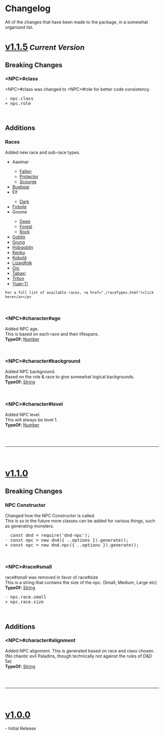 <script>const page = "changelog"</script>

<h1 class="title center"><b>Changelog</b></h1>
<p class= "center">All of the changes that have been made to the package, in a somewhat organized list.</p>
<h1><a class="method" name="1.1.5" href="#1.1.5"><b>v1.1.5</b></a><small><span class="gray"><i> Current Version</i></span></small></h1>
<h2><b>Breaking Changes</b></h2>
<h3 style="font-size: 16px"><b>&lt;NPC&gt;#class</b></h3>
<div class="embed">
	<p><span class="literal">&lt;NPC&gt;#class</span> was changed to <span class="literal">&lt;NPC&gt;#role</span> for better code consistency.</p>
	<pre><span class="red">- npc.class</span><br><span class="green">+ npc.role</span></pre>
</div><br>
<h2><b>Additions</b></h2>
<h3 style="font-size: 16px"><b>Races</b></h3>
<div class="embed">
	<p>Added new race and sub-race types.
	<ul>
	<li><a onclick="textHide('1.1.5 aasimar')">Aasimar</a></li>
	<div class="showHide" id="1.1.5 aasimar">
	<ul><li><a href="./raceTypes/aasimar-fallen.html">Fallen</a></li>
	<li><a href="./raceTypes/aasimar-protector.html">Protector</a></li>
	<li><a href="./raceTypes/aasimar-scourge.html">Scourge</a></li></ul></div>
	<li><a href="./raceTypes/bugbear.html">Bugbear</a></li>
	<li><a onclick="textHide('1.1.5 elf')">Elf</a></li>
	<div class="showHide" id="1.1.5 elf">
	<ul><li><a href="./raceTypes/elf-dark.html">Dark</a></li></ul></div>
	<li><a href="./raceTypes/firbolg.html">Firbolg</a></li>
	<li><a onclick="textHide('1.1.5 gnome')">Gnome</a></li>
	<div class="showHide" id="1.1.5 gnome">
	<ul><li><a href="./raceTypes/gnome-deep.html">Deep</a></li>
	<li><a href="./raceTypes/gnome-forest.html">Forest</a></li>
	<li><a href="./raceTypes/gnome-rock.html">Rock</a></li></ul></div>
	<li><a href="./raceTypes/goblin.html">Goblin</a></li>
	<li><a href="./raceTypes/grung.html">Grung</a></li>
	<li><a href="./raceTypes/hobgoblin.html">Hobgoblin</a></li>
	<li><a href="./raceTypes/kenku.html">Kenku</a></li>
	<li><a href="./raceTypes/kobold.html">Kobold</a></li>
	<li><a href="./raceTypes/lizardfolk.html">Lizardfolk</a></li>
	<li><a href="./raceTypes/orc.html">Orc</a></li>
	<li><a href="./raceTypes/tabaxi.html">Tabaxi</a></li>
	<li><a href="./raceTypes/triton.html">Triton</a></li>
	<li><a href="./raceTypes/yuanti.html">Yuan-Ti</a></li></ul>

	For a full list of available races, <a href="./raceTypes.html">click here</a></p>
</div><br>

<h3 style="font-size: 16px"><b>&lt;NPC&gt;#character#age</b></h3>
<div class="embed">
	<p>Added NPC age.<br>
	This is based on each race and their lifespans.<br>
	<b>TypeOf:</b> <a href="https://developer.mozilla.org/en-US/docs/Web/JavaScript/Reference/Global_Objects/Number">Number</a></p>
</div><br>

<h3 style="font-size: 16px"><b>&lt;NPC&gt;#character#background</b></h3>
<div class="embed">
	<p>Added NPC background.<br>
	Based on the role & race to give somewhat logical backgrounds.<br>
	<b>TypeOf:</b> <a href="https://developer.mozilla.org/en-US/docs/Web/JavaScript/Reference/Global_Objects/String">String</a></p>
</div><br>

<h3 style="font-size: 16px"><b>&lt;NPC&gt;#character#level</b></h3>
<div class="embed">
	<p>Added NPC level.<br>
	This will always be level 1.<br>
	<b>TypeOf:</b> <a href="https://developer.mozilla.org/en-US/docs/Web/JavaScript/Reference/Global_Objects/Number">Number</a></p>
</div><br>
<br><hr><br>

<h1><a class="method" name="1.1.0" href="#1.1.0"><b>v1.1.0</b></a></h1>
<h2><b>Breaking Changes</b></h2>
<h3 style="font-size: 16px"><b>NPC Constructor</b></h3>
<div class="embed">
	<p>Changed how the NPC Constructor is called.<br>
	This is so in the future more classes can be added for various things, such as generating monsters.</p>
	<pre>  const dnd = require('dnd-npc');<br><span class="red">- const npc = new dnd({ ..options }).generate();</span><br><span class="green">+ const npc = new dnd.npc({ ..options }).generate();</span></pre>
</div><br>
<h3 style="font-size: 16px"><b>&lt;NPC&gt;#race#small</b></h3>
<div class="embed">
	<p><span class="literal">race#small</span> was removed in favor of <span class="literal">race#size</span><br>
	This is a string that contains the size of the npc. (Small, Medium, Large etc)<br>
	<b>TypeOf:</b> <a href="https://developer.mozilla.org/en-US/docs/Web/JavaScript/Reference/Global_Objects/String">String</a></p>
	<pre><span class="red">- npc.race.small</span><br><span class="green">+ npc.race.size</span></pre>
</div><br>
<h2><b>Additions</b></h2>
<h3 style="font-size: 16px"><b>&lt;NPC&gt;#character#alignment</b></h3>
<div class="embed">
	<p>Added NPC alignment. This is generated based on race and class chosen.<br>
	(No chaotic evil Paladins, though technically not against the rules of D&D 5e)<br>
	<b>TypeOf:</b> <a href="https://developer.mozilla.org/en-US/docs/Web/JavaScript/Reference/Global_Objects/String">String</a></p>
</div><br>
<br><hr><br>
<h1><a class="method" name="1.0.0" href="#1.0.0"><b>v1.0.0</b></a></h1>
<div class="embed"><p>- Initial Release</p></div>
